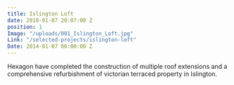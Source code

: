 ```yaml
---
title: Islington Loft
date: 2010-01-07 20:07:00 Z
position: 1
Image: "/uploads/001_Islington_Loft.jpg"
Link: "/selected-projects/islington-loft"
Date: 2014-01-07 00:00:00 Z
---
```


Hexagon have completed the construction of multiple roof extensions and a comprehensive refurbishment of victorian terraced property in Islington.